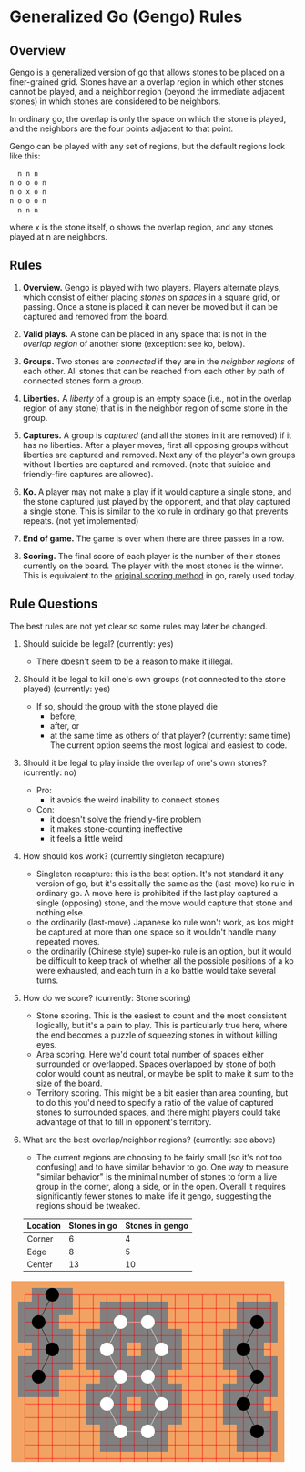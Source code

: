 
# Generalized Go (Gengo) Rules

## Overview
Gengo is a generalized version of go that allows stones to be placed on a finer-grained grid. Stones have an a overlap region in which other stones cannot be played, and a neighbor region (beyond the immediate adjacent stones) in which stones are considered to be neighbors. 

In ordinary go, the overlap is only the space on which the stone is played, and the neighbors are the four points adjacent to that point.

Gengo can be played with any set of regions, but the default regions look like this:
```
  n n n
n o o o n
n o x o n
n o o o n
  n n n
```
where x is the stone itself, o shows the overlap region, and any stones played at n are neighbors.

## Rules

1. **Overview.** Gengo is played with two players. Players alternate plays, which consist of either placing *stones* on *spaces* in a square grid, or passing. Once a stone is placed it can never be moved but it can be captured and removed from the board.

2. **Valid plays.** A stone can be placed in any space that is not in the *overlap region* of another stone (exception: see ko, below).

3. **Groups.** Two stones are *connected* if they are in the *neighbor regions* of each other. All stones that can be reached from each other by path of connected stones form a *group*.

4. **Liberties.** A *liberty* of a group is an empty space (i.e., not in the overlap region of any stone) that is in the neighbor region of some stone in the group.

5. **Captures.** A group is *captured* (and all the stones in it are removed) if it has no liberties. After a player moves, first all opposing groups without liberties are captured and removed. Next any of the player's own groups without liberties are captured and removed. (note that suicide and friendly-fire captures are allowed).

6. **Ko.** A player may not make a play if it would capture a single stone, and the stone captured just played by the opponent, and that play captured a single stone. This is similar to the ko rule in ordinary go that prevents repeats. (not yet implemented)

7. **End of game.** The game is over when there are three passes in a row.

8. **Scoring.** The final score of each player is the number of their stones currently on the board. The player with the most stones is the winner. This is equivalent to the [original scoring method](https://senseis.xmp.net/?StoneScoring) in go, rarely used today.

## Rule Questions

The best rules are not yet clear so some rules may later be changed.

1. Should suicide be legal? (currently: yes)
   * There doesn't seem to be a reason to make it illegal.
2. Should it be legal to kill one's own groups (not connected to the stone played) (currently: yes)
   * If so, should the group with the stone played die
      * before,
      * after, or
      * at the same time as others of that player? (currently: same time)
    The current option seems the most logical and easiest to code.
3. Should it be legal to play inside the overlap of one's own stones? (currently: no)
    * Pro:
        * it avoids the weird inability to connect stones
    * Con:
        * it doesn't solve the friendly-fire problem
        * it makes stone-counting ineffective
        * it feels a little weird
4. How should kos work? (currently singleton recapture)
    * Singleton recapture: this is the best option. It's not standard it any version of go, but it's essitially the same as the (last-move) ko rule in ordinary go. A move here is prohibited if the last play captured a single (opposing) stone, and the move would capture that stone and nothing else.
    * the ordinarily (last-move) Japanese ko rule won't work, as kos might be captured at more than one space so it wouldn't handle many repeated moves.
    * the ordinarily (Chinese style) super-ko rule is an option, but it would be difficult to keep track of whether all the possible positions of a ko were exhausted, and each turn in a ko battle would take several turns.
5. How do we score? (currently: Stone scoring)
    * Stone scoring. This is the easiest to count and the most consistent logically, but it's a pain to play. This is particularly true here, where the end becomes a puzzle of squeezing stones in without killing eyes.
    * Area scoring. Here we'd count total number of spaces either surrounded or overlapped. Spaces overlapped by stone of both color would count as neutral, or maybe be split to make it sum to the size of the board.
    * Territory scoring. This might be a bit easier than area counting, but to do this you'd need to specify a ratio of the value of captured stones to surrounded spaces, and there might players could take advantage of that to fill in opponent's territory.
6. What are the best overlap/neighbor regions? (currently: see above)
    * The current regions are choosing to be fairly small (so it's not too confusing) and to have similar behavior to go. One way to measure "similar behavior" is the minimal number of stones to form a live group in the corner, along a side, or in the open. Overall it requires significantly fewer stones to make life it gengo, suggesting the regions should be tweaked.
    
    Location | Stones in go | Stones in gengo
    ---------|--------------|-----------------
    Corner   |  6           |  4
    Edge     |  8           |  5
    Center   |  13          |  10

![minimal live groups](img/minimal_live_groups.png)